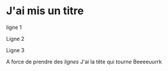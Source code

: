 
# J'ai mis un titre

ligne 1

Ligne 2

Ligne 3

A force de prendre des *lignes*
J'ai la tête qui *tourne*
Beeeeuurrk
